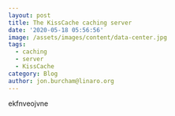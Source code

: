 ```yaml
---
layout: post
title: The KissCache caching server
date: '2020-05-18 05:56:56'
image: /assets/images/content/data-center.jpg
tags:
  - caching
  - server
  - KissCache
category: Blog
author: jon.burcham@linaro.org
---
```

ekfnveojvne
